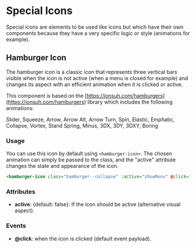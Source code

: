 # Special Icons

Special icons are elements to be used like icons but which have their own components because they have a very specific logic or style (animations for example).

## Hamburger Icon

The hamburger icon is a classic icon that represents three vertical bars visible when the icon is not active (when a menu is closed for example) and changes its aspect with an efficient animation when it is clicked or active.

This component is based on the [https://jonsuh.com/hamburgers](https://jonsuh.com/hamburgers) library which includes the following animations:

Slider, Squeeze, Arrow, Arrow Alt, Arrow Turn, Spin, Elastic, Emphatic, Collapse, Vortex, Stand Spring, Minus, 3DX, 3DY, 3DXY, Boring

### Usage

You can use this icon by default using `<hamburger-icon>`. The chosen animation can simply be passed to the class, and the "active" attribute changes the state and appearance of the icon.

```html
<hamburger-icon class="hamburger--collapse" :active="showMenu" @click="showMenu=!showMenu"></hamburger-icon>
```

### Attributes

- **active**: {default: false}: If the icon should be active (alternative visual aspect).

### Events

- **@click**: when the icon is clicked (default event payload).